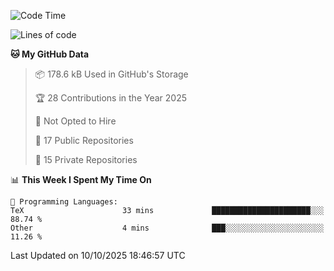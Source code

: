 <!--START_SECTION:waka-->
![Code Time](http://img.shields.io/badge/Code%20Time-1%2C141%20hrs%207%20mins-blue)

![Lines of code](https://img.shields.io/badge/From%20Hello%20World%20I%27ve%20Written-225.4%20thousand%20lines%20of%20code-blue)

**🐱 My GitHub Data** 

> 📦 178.6 kB Used in GitHub's Storage 
 > 
> 🏆 28 Contributions in the Year 2025
 > 
> 🚫 Not Opted to Hire
 > 
> 📜 17 Public Repositories 
 > 
> 🔑 15 Private Repositories 
 > 
📊 **This Week I Spent My Time On** 

```text
💬 Programming Languages: 
TeX                      33 mins             ██████████████████████░░░   88.74 % 
Other                    4 mins              ███░░░░░░░░░░░░░░░░░░░░░░   11.26 % 
```


 Last Updated on 10/10/2025 18:46:57 UTC
<!--END_SECTION:waka-->
